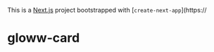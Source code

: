 This is a [Next.js](https://nextjs.org/) project bootstrapped with [`create-next-app`](https://

# gloww-card

